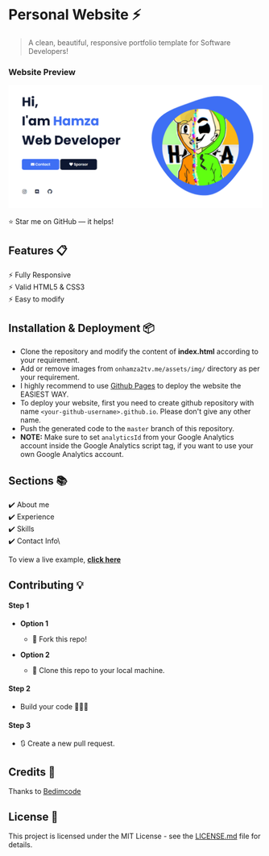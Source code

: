 # Personal Website ⚡️ 
> A clean, beautiful, responsive portfolio template for Software Developers!

### Website Preview
<p align="center"> 
  <kbd>
    <a href="https://OnHamza2TV.me/" target="_blank"><img src="assets/img/preview.png">
  </a>
  </kbd>
</p>

:star: Star me on GitHub — it helps!

## Features 📋
⚡️ Fully Responsive\
⚡️ Valid HTML5 & CSS3\
⚡️ Easy to modify

## Installation & Deployment 📦
- Clone the repository and modify the content of <b>index.html</b> according to your requirement.
- Add or remove images from `onhamza2tv.me/assets/img/` directory as per your requirement.
- I highly recommend to use [Github Pages](https://create-react-app.dev/docs/deployment/#github-pages) to deploy the website the EASIEST WAY.
- To deploy your website, first you need to create github repository with name `<your-github-username>.github.io`. Please don't give any other name.
- Push the generated code to the `master` branch of this repository.
- <b>NOTE:</b> Make sure to set `analyticsId` from your Google Analytics account inside the Google Analytics script tag, if you want to use your own Google Analytics account.

## Sections 📚
✔️ About me\
✔️ Experience\
✔️ Skills \
✔️ Contact Info\

To view a live example, **[click here](https://onhamza2tv.tech/)**

## Contributing 💡
#### Step 1

- **Option 1**
    - 🍴 Fork this repo!

- **Option 2**
    - 👯 Clone this repo to your local machine.


#### Step 2

- Build your code 🔨🔨🔨

#### Step 3

- 🔃 Create a new pull request.

## Credits 🙏
Thanks to [Bedimcode](https://github.com/bedimcode)

## License 📄
This project is licensed under the MIT License - see the [LICENSE.md](./LICENSE) file for details.
